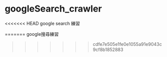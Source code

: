 # googleSearch_crawler
<<<<<<< HEAD
google search 練習

=======
google搜尋練習
>>>>>>> cdfe7e505e1fe0e1055a91e9043c9cf8b1852883
